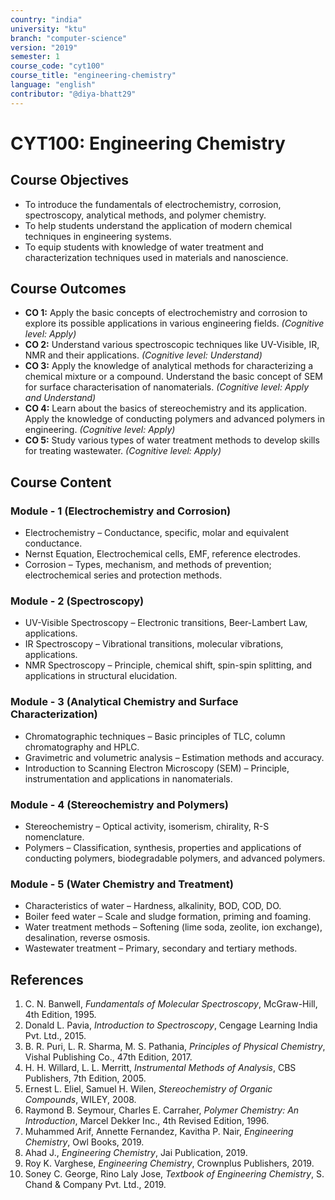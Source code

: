 ```yaml
---
country: "india"
university: "ktu"
branch: "computer-science"
version: "2019"
semester: 1
course_code: "cyt100"
course_title: "engineering-chemistry"
language: "english"
contributor: "@diya-bhatt29"
---
```


# CYT100: Engineering Chemistry

## Course Objectives
* To introduce the fundamentals of electrochemistry, corrosion, spectroscopy, analytical methods, and polymer chemistry.
* To help students understand the application of modern chemical techniques in engineering systems.
* To equip students with knowledge of water treatment and characterization techniques used in materials and nanoscience.

## Course Outcomes
* **CO 1:** Apply the basic concepts of electrochemistry and corrosion to explore its possible applications in various engineering fields. *(Cognitive level: Apply)*
* **CO 2:** Understand various spectroscopic techniques like UV-Visible, IR, NMR and their applications. *(Cognitive level: Understand)*
* **CO 3:** Apply the knowledge of analytical methods for characterizing a chemical mixture or a compound. Understand the basic concept of SEM for surface characterisation of nanomaterials. *(Cognitive level: Apply and Understand)*
* **CO 4:** Learn about the basics of stereochemistry and its application. Apply the knowledge of conducting polymers and advanced polymers in engineering. *(Cognitive level: Apply)*
* **CO 5:** Study various types of water treatment methods to develop skills for treating wastewater. *(Cognitive level: Apply)*

## Course Content

### Module - 1 (Electrochemistry and Corrosion)
* Electrochemistry – Conductance, specific, molar and equivalent conductance.
* Nernst Equation, Electrochemical cells, EMF, reference electrodes.
* Corrosion – Types, mechanism, and methods of prevention; electrochemical series and protection methods.

### Module - 2 (Spectroscopy)
* UV-Visible Spectroscopy – Electronic transitions, Beer-Lambert Law, applications.
* IR Spectroscopy – Vibrational transitions, molecular vibrations, applications.
* NMR Spectroscopy – Principle, chemical shift, spin-spin splitting, and applications in structural elucidation.

### Module - 3 (Analytical Chemistry and Surface Characterization)
* Chromatographic techniques – Basic principles of TLC, column chromatography and HPLC.
* Gravimetric and volumetric analysis – Estimation methods and accuracy.
* Introduction to Scanning Electron Microscopy (SEM) – Principle, instrumentation and applications in nanomaterials.

### Module - 4 (Stereochemistry and Polymers)
* Stereochemistry – Optical activity, isomerism, chirality, R-S nomenclature.
* Polymers – Classification, synthesis, properties and applications of conducting polymers, biodegradable polymers, and advanced polymers.

### Module - 5 (Water Chemistry and Treatment)
* Characteristics of water – Hardness, alkalinity, BOD, COD, DO.
* Boiler feed water – Scale and sludge formation, priming and foaming.
* Water treatment methods – Softening (lime soda, zeolite, ion exchange), desalination, reverse osmosis.
* Wastewater treatment – Primary, secondary and tertiary methods.

## References
1. C. N. Banwell, *Fundamentals of Molecular Spectroscopy*, McGraw-Hill, 4th Edition, 1995.  
2. Donald L. Pavia, *Introduction to Spectroscopy*, Cengage Learning India Pvt. Ltd., 2015.  
3. B. R. Puri, L. R. Sharma, M. S. Pathania, *Principles of Physical Chemistry*, Vishal Publishing Co., 47th Edition, 2017.  
4. H. H. Willard, L. L. Merritt, *Instrumental Methods of Analysis*, CBS Publishers, 7th Edition, 2005.  
5. Ernest L. Eliel, Samuel H. Wilen, *Stereochemistry of Organic Compounds*, WILEY, 2008.  
6. Raymond B. Seymour, Charles E. Carraher, *Polymer Chemistry: An Introduction*, Marcel Dekker Inc., 4th Revised Edition, 1996.  
7. Muhammed Arif, Annette Fernandez, Kavitha P. Nair, *Engineering Chemistry*, Owl Books, 2019.  
8. Ahad J., *Engineering Chemistry*, Jai Publication, 2019.  
9. Roy K. Varghese, *Engineering Chemistry*, Crownplus Publishers, 2019.  
10. Soney C. George, Rino Laly Jose, *Textbook of Engineering Chemistry*, S. Chand & Company Pvt. Ltd., 2019.
